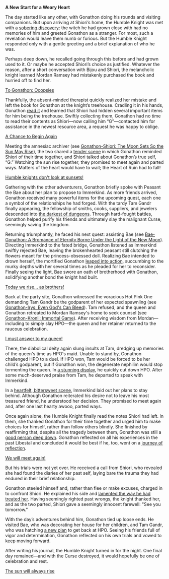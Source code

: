 <!-- title: Gonathon G -->
<!-- status: Alive -->

**A New Start for a Weary Heart**

The day started like any other, with Gonathon doing his rounds and visiting companions. But upon arriving at Shiori’s home, the Humble Knight was met with a [sobering discovery](https://youtu.be/rDdbFYqcAyI?t=482): the witch he had grown close with had no memories of him and greeted Gonathon as a stranger. For most, such a revelation would leave them numb or furious. But the Humble Knight responded only with a gentle greeting and a brief explanation of who he was.

Perhaps deep down, he recalled going through this before and had grown used to it. Or maybe he accepted Shiori’s choice as justified. Whatever the reason, after a short conversation with Bijou and Shiori, the melancholic knight learned Mordan Ramsey had mistakenly purchased the book and hurried off to find her.

[To Gonathon: Ooopsies](#embed:https://www.youtube.com/watch?v=rDdbFYqcAyI&t=1177s)

Thankfully, the absent-minded therapist quickly realized her mistake and left the book for Gonathon at the knight’s treehouse. Cradling it in his hands, Gonathon [read it](https://youtu.be/rDdbFYqcAyI?t=1555) and learned that Shiori had hidden several important items for him being the treehouse. Swiftly collecting them, Gonathon had no time to read their contents as Shiori—now calling him “G”—contacted him for assistance in the newest resource area, a request he was happy to oblige.

[A Chance to Begin Again](#embed:https://youtu.be/rDdbFYqcAyI?t=1775)

Meeting the amnesiac archiver (see [Gonathon-Shiori: The Moon Sets So the Sun May Rise](#edge:gigi-shiori)), the two shared a [tender scene](https://youtu.be/rDdbFYqcAyI?t=2130) in which Gonathon reminded Shiori of their time together, and Shiori talked about Gonathon’s true self, “G.” Watching the sun rise together, they promised to meet again and parted ways. Matters of the heart would have to wait; the Heart of Ruin had to fall!

[Humble knights don't look at sunsets!](#embed:https://youtu.be/rDdbFYqcAyI?t=2901)

Gathering with the other adventurers, Gonathon briefly spoke with Peasant the Bae about her plan to propose to Immerkind. As more friends arrived, Gonathon received many powerful items for the upcoming quest, each one a symbol of the relationships he had forged. With the tardy Tam Gandr finally appearing, the fellowship of smiths, cooks, suppliers, and jewelers descended into [the darkest of dungeons](https://youtu.be/rDdbFYqcAyI?t=4912). Through hard-fought battles, Gonathon helped purify his friends and ultimately slay the malignant Curse, seemingly saving the kingdom.

Returning triumphantly, he faced his next quest: assisting Bae (see [Bae-Gonathon: A Bromance of Eternity Borne Under the Light of the New Moon](#edge:bae-gigi)). Directing Immerkind to the fated bridge, Gonathon listened as Immerkind swiftly rejected Bae, leaving the brokenhearted peasant still clutching the flowers meant for the princess-obsessed doll. Realizing Bae intended to drown herself, the mortified Gonathon [leaped into action](https://youtu.be/rDdbFYqcAyI?t=6605), succumbing to the murky depths with her several times as he pleaded for her to reconsider. Finally seeing the light, Bae swore an oath of brotherhood with Gonathon, solidifying another bond the knight had built.

[Today we rise... as brothers!](#embed:https://youtu.be/rDdbFYqcAyI?t=7101)

Back at the party site, Gonathon witnessed the voracious Hot Pink One demanding Tam Gandr be the godparent of her expected spawnling (see [Gonathon-Irys: Even God's Can Bleed](#edge:irys-gigi)). Tam refused, and the queen and Gonathon retreated to Mordan Ramsey's home to seek counsel (see [Gonathon-Kronii: Immortal Game](#edge:kronii-gigi)). After receiving wisdom from Mordan—including to simply slay HPO—the queen and her retainer returned to the raucous celebration.

[I must answer to my queen!](#embed:https://youtu.be/rDdbFYqcAyI?t=8982)

There, the diabolical deity again slung insults at Tam, dredging up memories of the queen's time as HPO's maid. Unable to stand by, Gonathon challenged HPO to a duel. If HPO won, Tam would be forced to be her child’s godparent, but if Gonathon won, the degenerate nephilim would stop tormenting the queen. In [a stunning display](https://youtu.be/rDdbFYqcAyI?t=9283), he quickly cut down HPO. After some much-deserved praise from Tam, he departed to speak with Immerkind.

In a [heartfelt, bittersweet scene](https://youtu.be/rDdbFYqcAyI?t=9825), Immerkind laid out her plans to stay behind. Although Gonathon reiterated his desire not to leave his most treasured friend, he understood her decision. They promised to meet again and, after one last hearty awooo, parted ways.

Once again alone, the Humble Knight finally read the notes Shiori had left. In them, she thanked Gonathon for their time together and urged him to make choices for himself, rather than follow others blindly. She finished by reaffirming that, despite all the tragedy between them, Gonathon was still a [good person deep down](https://www.youtube.com/watch?v=rDdbFYqcAyI&t=11436s). Gonathon reflected on all his experiences in the past Libestal and concluded it would be best if he, too, went on a [journey of reflection](https://www.youtube.com/watch?v=rDdbFYqcAyI&t=10505s).

[We will meet again!](#embed:https://youtu.be/rDdbFYqcAyI?t=9925)

But his trials were not yet over. He received a call from Shiori, who revealed she had found the diaries of her past self, laying bare the trauma they had endured in their brief relationship.

Gonathon steeled himself and, rather than flee or make excuses, charged in to confront Shiori. He explained his side and [lamented the way he had treated her](https://www.youtube.com/watch?v=rDdbFYqcAyI&t=11316s). Having seemingly righted past wrongs, the knight thanked her, and as the two parted, Shiori gave a seemingly innocent farewell: "See you tomorrow."

With the day’s adventures behind him, Gonathon tied up loose ends. He visited Bae, who was decorating her house for her children, and Tam Gandr, who was hatching [a new plan](https://www.youtube.com/watch?v=rDdbFYqcAyI&t=13105s) to get back at HPO. Seeing his friends full of vigor and determination, Gonathon reflected on his own trials and vowed to keep moving forward.

After writing his journal, the Humble Knight turned in for the night. One final day remained—and with the Curse destroyed, it would hopefully be one of celebration and rest.

[The sun will always rise](#embed:https://www.youtube.com/watch?v=rDdbFYqcAyI&t=14284s)